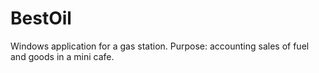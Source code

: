 # BestOil
Windows application for a gas station.
Purpose: accounting sales of fuel and goods in a mini cafe.
